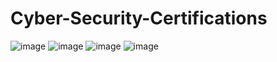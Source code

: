 # Cyber-Security-Certifications
![image](https://github.com/user-attachments/assets/6c109532-56e0-4a2b-9541-819dfcd09231)
![image](https://github.com/user-attachments/assets/ca004628-a1ba-487c-8908-6b7e115f8d0e)
![image](https://github.com/user-attachments/assets/5da74cb1-3bb2-4a08-ae87-bbf8a17d869b)
![image](https://github.com/user-attachments/assets/3ad4258f-9bda-48a6-9c0a-fe6a723e5cf1)
